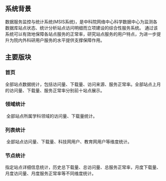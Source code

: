 ## 系统背景
数据服务监控与统计系统(MSIS系统)，是中科院网络中心科学数据中心为监测各数据库站点状态、统计分析站点访问明细而立项建设的综合性服务系统。
通过该系统可以有效地保障各站点服务的正常率，研究站点服务的用户特点，为进一步提升为院内外科研用户服务的水平提供支撑保障作用。

## 主要版块
### 首页

​	全部站点数据统计，包括访问量、下载量、访问来源、服务正常率。全部站点上月的访问量、下载量、服务正常率分别前十站点展示。

### 领域统计

​	全部站点所属学科领域的访问量、下载量统计。

### 列表统计

​	全部站点访问量、下载量、科技网用户、教育网用户等维度统计。

### 节点统计

​	指定站点详细信息统计，历史总下载量、总访问量、总服务正常率，月度下载量、月度访问量、月度服务正常率等不同维度统计。

